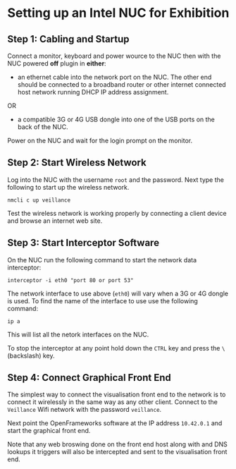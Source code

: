 # Setting up an Intel NUC for Exhibition

## Step 1: Cabling and Startup

Connect a monitor, keyboard and power wource to the NUC then with the NUC powered **off** plugin in **either**:

* an ethernet cable into the network port on the NUC. The other end should be connected
  to a broadband router or other internet connected host network running DHCP IP address assignment.

OR

* a compatible 3G or 4G USB dongle into one of the USB ports on the back of the NUC.

Power on the NUC and wait for the login prompt on the monitor.

## Step 2: Start Wireless Network

Log into the NUC with the username `root` and the password. Next type the following to start up
the wireless network.

`nmcli c up veillance`

Test the wireless network is working properly by connecting a client device and browse an internet web site.

## Step 3: Start Interceptor Software

On the NUC run the following command to start the network data interceptor:

```
interceptor -i eth0 "port 80 or port 53"
```

The network interface to use above (`eth0`) will vary when a 3G or 4G dongle is used.
To find the name of the interface to use use the following command:

```
ip a
```
This will list all the netork interfaces on the NUC.

To stop the interceptor at any point hold down the `CTRL` key and press the `\` (backslash) key.

## Step 4: Connect Graphical Front End

The simplest way to connect the visualisation front end to the network is to connect it
wirelessly in the same way as any other client. Connect to the `Veillance` Wifi network
with the password `veillance`.

Next point the OpenFrameworks software at the IP address `10.42.0.1` and start the graphical
front end.

Note that any web broswing done on the front end host along with and DNS lookups it triggers
will also be intercepted and sent to the visualisation front end.
